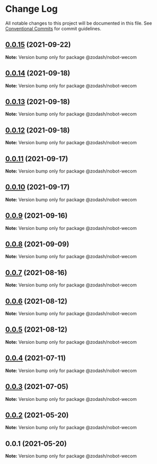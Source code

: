 # Change Log

All notable changes to this project will be documented in this file.
See [Conventional Commits](https://conventionalcommits.org) for commit guidelines.

## [0.0.15](https://github.com/zcorky/zodash/compare/@zodash/nobot-wecom@0.0.14...@zodash/nobot-wecom@0.0.15) (2021-09-22)

**Note:** Version bump only for package @zodash/nobot-wecom





## [0.0.14](https://github.com/zcorky/zodash/compare/@zodash/nobot-wecom@0.0.13...@zodash/nobot-wecom@0.0.14) (2021-09-18)

**Note:** Version bump only for package @zodash/nobot-wecom





## [0.0.13](https://github.com/zcorky/zodash/compare/@zodash/nobot-wecom@0.0.12...@zodash/nobot-wecom@0.0.13) (2021-09-18)

**Note:** Version bump only for package @zodash/nobot-wecom





## [0.0.12](https://github.com/zcorky/zodash/compare/@zodash/nobot-wecom@0.0.11...@zodash/nobot-wecom@0.0.12) (2021-09-18)

**Note:** Version bump only for package @zodash/nobot-wecom





## [0.0.11](https://github.com/zcorky/zodash/compare/@zodash/nobot-wecom@0.0.10...@zodash/nobot-wecom@0.0.11) (2021-09-17)

**Note:** Version bump only for package @zodash/nobot-wecom





## [0.0.10](https://github.com/zcorky/zodash/compare/@zodash/nobot-wecom@0.0.9...@zodash/nobot-wecom@0.0.10) (2021-09-17)

**Note:** Version bump only for package @zodash/nobot-wecom





## [0.0.9](https://github.com/zcorky/zodash/compare/@zodash/nobot-wecom@0.0.8...@zodash/nobot-wecom@0.0.9) (2021-09-16)

**Note:** Version bump only for package @zodash/nobot-wecom





## [0.0.8](https://github.com/zcorky/zodash/compare/@zodash/nobot-wecom@0.0.7...@zodash/nobot-wecom@0.0.8) (2021-09-09)

**Note:** Version bump only for package @zodash/nobot-wecom





## [0.0.7](https://github.com/zcorky/zodash/compare/@zodash/nobot-wecom@0.0.6...@zodash/nobot-wecom@0.0.7) (2021-08-16)

**Note:** Version bump only for package @zodash/nobot-wecom





## [0.0.6](https://github.com/zcorky/zodash/compare/@zodash/nobot-wecom@0.0.5...@zodash/nobot-wecom@0.0.6) (2021-08-12)

**Note:** Version bump only for package @zodash/nobot-wecom





## [0.0.5](https://github.com/zcorky/zodash/compare/@zodash/nobot-wecom@0.0.4...@zodash/nobot-wecom@0.0.5) (2021-08-12)

**Note:** Version bump only for package @zodash/nobot-wecom





## [0.0.4](https://github.com/zcorky/zodash/compare/@zodash/nobot-wecom@0.0.3...@zodash/nobot-wecom@0.0.4) (2021-07-11)

**Note:** Version bump only for package @zodash/nobot-wecom





## [0.0.3](https://github.com/zcorky/zodash/compare/@zodash/nobot-wecom@0.0.2...@zodash/nobot-wecom@0.0.3) (2021-07-05)

**Note:** Version bump only for package @zodash/nobot-wecom





## [0.0.2](https://github.com/zcorky/zodash/compare/@zodash/nobot-wecom@0.0.1...@zodash/nobot-wecom@0.0.2) (2021-05-20)

**Note:** Version bump only for package @zodash/nobot-wecom





## 0.0.1 (2021-05-20)

**Note:** Version bump only for package @zodash/nobot-wecom
